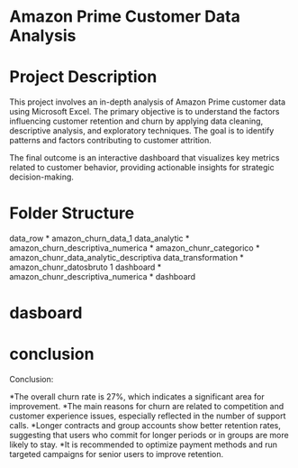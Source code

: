 # Amazon Prime Customer Data Analysis

<div style= "text-align:center;>
   < img src= "img/portada.webp" alt="dashboard"/>
</div>

# Project Description
This project involves an in-depth analysis of Amazon Prime customer data using Microsoft Excel. The primary objective is to understand the factors influencing customer retention and churn by applying data cleaning, descriptive analysis, and exploratory techniques. The goal is to identify patterns and factors contributing to customer attrition.

The final outcome is an interactive dashboard that visualizes key metrics related to customer behavior, providing actionable insights for strategic decision-making.

# Folder Structure

data_row
    * amazon_churn_data_1
data_analytic
    * amazon_churn_descriptiva_numerica
    * amazon_chunr_categorico
    * amazon_chunr_data_analytic_descriptiva
data_transformation
    * amazon_chunr_datosbruto 1
dashboard
    * amazon_chunr_descriptiva_numerica
    * dashboard

# dasboard

<div style= "text-align:center;>
   < img src= "img/dashboard.png" alt="dashboard"/>
</div>

# conclusion

Conclusion:

*The overall churn rate is 27%, which indicates a significant area for improvement.
*The main reasons for churn are related to competition and customer experience issues, especially reflected in the number of support calls.
*Longer contracts and group accounts show better retention rates, suggesting that users who commit for longer periods or in groups are more likely to stay.
*It is recommended to optimize payment methods and run targeted campaigns for senior users to improve retention.
